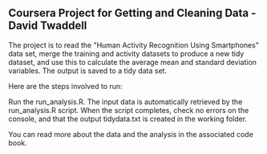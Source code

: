 Coursera Project for Getting and Cleaning Data - David Twaddell
---------------------------------------------------------------

The project is to read the "Human Activity Recognition Using Smartphones" data set, merge the training and activity datasets to produce a new tidy dataset, and use this to calculate the average mean and standard deviation variables. The output is saved to a tidy data set.

Here are the steps involved to run:

Run the run\_analysis.R. The input data is automatically retrieved by the run\_analysis.R script. When the script completes, check no errors on the console, and that the output tidydata.txt is created in the working folder.

You can read more about the data and the analysis in the associated code book.
